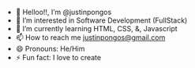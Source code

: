 - 👋 Helloo!!, I’m @justinpongos
- 👀 I’m interested in Software Development (FullStack)
- 🌱 I’m currently learning HTML, CSS, &, Javascript
- 📫 How to reach me justinpongos@gmail.com
- 😄 Pronouns: He/Him
- ⚡ Fun fact: I love to create

<!---
justinpongos/justinpongos is a ✨ special ✨ repository because its `README.md` (this file) appears on your GitHub profile.
You can click the Preview link to take a look at your changes.
--->
